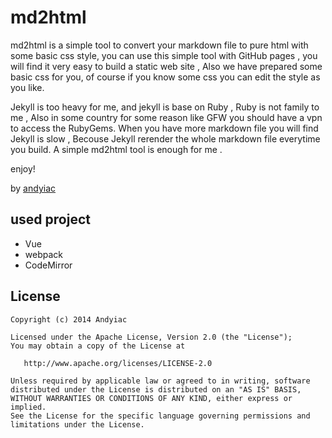 # md2html


md2html is a simple tool to convert your markdown file to pure html with some basic css style, you can use this simple tool with GitHub pages , you will find it very easy to build a static web site , Also we have prepared some basic css for you, of course if you know some css you can edit the style as you like.


Jekyll is too heavy for me, and jekyll is base on Ruby , Ruby is not family to me , Also in some country for some reason like GFW you should have a vpn to access the RubyGems. When you have more markdown file you will find Jekyll is slow , Becouse Jekyll rerender the whole markdown file everytime you build.
A simple md2html tool is enough for me .


enjoy!


<p> by <a href="http://www.andyiac.com" target="_blank"> andyiac</a> </p>

## used project

- Vue
- webpack
- CodeMirror


## License

    Copyright (c) 2014 Andyiac

    Licensed under the Apache License, Version 2.0 (the "License");
    You may obtain a copy of the License at

       http://www.apache.org/licenses/LICENSE-2.0

    Unless required by applicable law or agreed to in writing, software
    distributed under the License is distributed on an "AS IS" BASIS,
    WITHOUT WARRANTIES OR CONDITIONS OF ANY KIND, either express or implied.
    See the License for the specific language governing permissions and
    limitations under the License.


